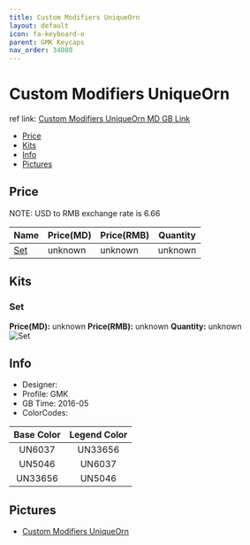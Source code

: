 ```yaml
---
title: Custom Modifiers UniqueOrn
layout: default
icon: fa-keyboard-o
parent: GMK Keycaps
nav_order: 34080
---
```


# Custom Modifiers UniqueOrn

ref link: [Custom Modifiers UniqueOrn MD GB Link](https://www.massdrop.com/buy/gmk-custom-modifiers-keycap-set)

* [Price](#price)
* [Kits](#kits)
* [Info](#info)
* [Pictures](#pictures)


## Price  
NOTE: USD to RMB exchange rate is 6.66

| Name          | Price(MD)    |  Price(RMB) | Quantity |
| ------------- | ------------ |  ---------- | -------- |
|[Set](#set)|unknown|unknown|unknown|


## Kits
### Set
**Price(MD):** unknown    **Price(RMB):** unknown    **Quantity:** unknown  
<img src="{{ 'assets/images/gmk-keycaps/custommodifiersuniqueorn/kits_pics/set.jpg' | relative_url }}" alt="Set" class="image featured">


## Info
* Designer: 
* Profile: GMK 
* GB Time: 2016-05
* ColorCodes:  

|Base Color     | Legend Color
| :-------------: | :------------:
|UN6037|UN33656
|UN5046|UN6037
|UN33656|UN5046


## Pictures
* [Custom Modifiers UniqueOrn](docs/gmk-keycaps/Custom-Modifiers-UniqueOrn/)
